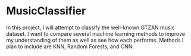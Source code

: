 # MusicClassifier
In this project, I will attempt to classify the well-known GTZAN music dataset. I want to compare several machine learning methods to improve my understanding of them as well as see how each performs. Methods I plan to include are KNN, Random Forests, and CNN.
